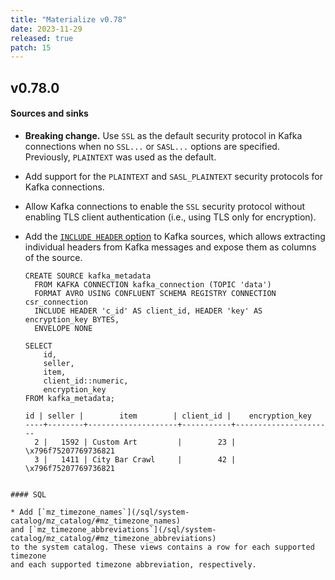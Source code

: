 ```yaml
---
title: "Materialize v0.78"
date: 2023-11-29
released: true
patch: 15
---
```


## v0.78.0

#### Sources and sinks

* **Breaking change.** Use `SSL` as the default security protocol in Kafka
    connections when no `SSL...` or `SASL...` options are specified.
    Previously, `PLAINTEXT` was used as the default.

* Add support for the `PLAINTEXT` and `SASL_PLAINTEXT` security protocols for
  Kafka connections.

* Allow Kafka connections to enable the `SSL` security protocol without enabling
  TLS client authentication (i.e., using TLS only for encryption).

* Add the [`INCLUDE HEADER` option](/sql/create-source/kafka/#headers) to Kafka
sources, which allows extracting individual headers from Kafka messages and
expose them as columns of the source.

  ```mzsql
  CREATE SOURCE kafka_metadata
    FROM KAFKA CONNECTION kafka_connection (TOPIC 'data')
    FORMAT AVRO USING CONFLUENT SCHEMA REGISTRY CONNECTION csr_connection
    INCLUDE HEADER 'c_id' AS client_id, HEADER 'key' AS encryption_key BYTES,
    ENVELOPE NONE
  ```

  ```mzsql
  SELECT
      id,
      seller,
      item,
      client_id::numeric,
      encryption_key
  FROM kafka_metadata;

  id | seller |        item        | client_id |    encryption_key
  ----+--------+--------------------+-----------+----------------------
    2 |   1592 | Custom Art         |        23 | \x796f75207769736821
    3 |   1411 | City Bar Crawl     |        42 | \x796f75207769736821
```

#### SQL

* Add [`mz_timezone_names`](/sql/system-catalog/mz_catalog/#mz_timezone_names)
and [`mz_timezone_abbreviations`](/sql/system-catalog/mz_catalog/#mz_timezone_abbreviations)
to the system catalog. These views contains a row for each supported timezone
and each supported timezone abbreviation, respectively.
